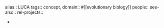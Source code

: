 alias:: LUCA
tags:: concept,
domain:: #[[evolutionary biology]]
people::
see-also::
rel-projects::


-
